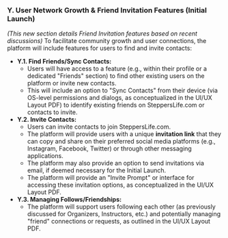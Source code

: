 ### Y. User Network Growth & Friend Invitation Features (Initial Launch)
*(This new section details Friend Invitation features based on recent discussions)*
To facilitate community growth and user connections, the platform will include features for users to find and invite contacts:

* **Y.1. Find Friends/Sync Contacts:**
    * Users will have access to a feature (e.g., within their profile or a dedicated "Friends" section) to find other existing users on the platform or invite new contacts.
    * This will include an option to "Sync Contacts" from their device (via OS-level permissions and dialogs, as conceptualized in the UI/UX Layout PDF) to identify existing friends on SteppersLife.com or contacts to invite.
* **Y.2. Invite Contacts:**
    * Users can invite contacts to join SteppersLife.com.
    * The platform will provide users with a unique **invitation link** that they can copy and share on their preferred social media platforms (e.g., Instagram, Facebook, Twitter) or through other messaging applications.
    * The platform may also provide an option to send invitations via email, if deemed necessary for the Initial Launch.
    * The platform will provide an "Invite Prompt" or interface for accessing these invitation options, as conceptualized in the UI/UX Layout PDF.
* **Y.3. Managing Follows/Friendships:**
    * The platform will support users following each other (as previously discussed for Organizers, Instructors, etc.) and potentially managing "friend" connections or requests, as outlined in the UI/UX Layout PDF. 